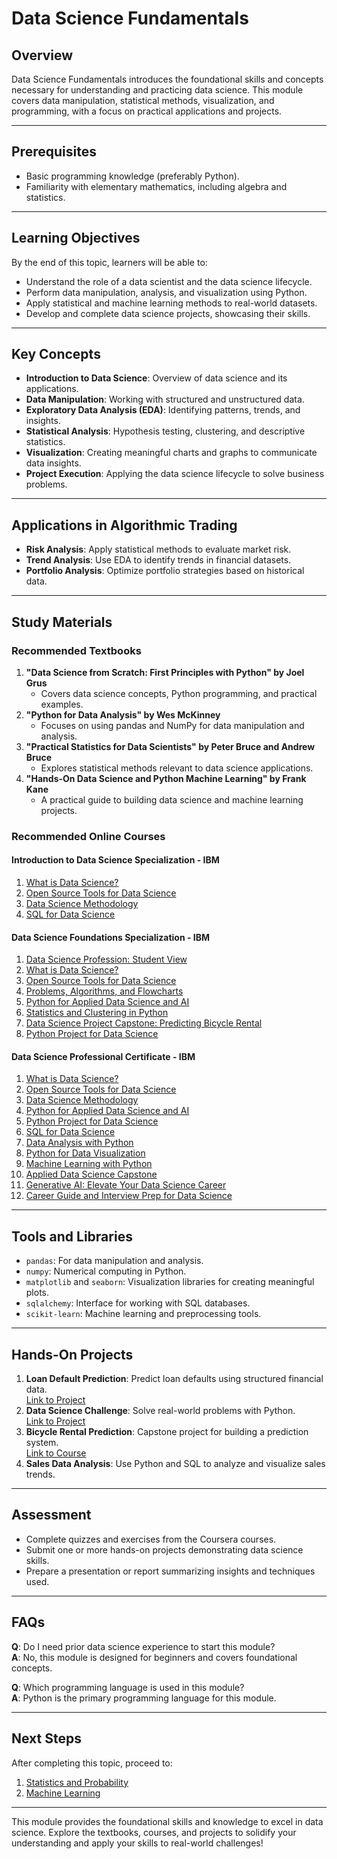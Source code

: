 # Data Science Fundamentals

## Overview
Data Science Fundamentals introduces the foundational skills and concepts necessary for understanding and practicing data science. This module covers data manipulation, statistical methods, visualization, and programming, with a focus on practical applications and projects.

---

## Prerequisites
- Basic programming knowledge (preferably Python).
- Familiarity with elementary mathematics, including algebra and statistics.

---

## Learning Objectives
By the end of this topic, learners will be able to:
- Understand the role of a data scientist and the data science lifecycle.
- Perform data manipulation, analysis, and visualization using Python.
- Apply statistical and machine learning methods to real-world datasets.
- Develop and complete data science projects, showcasing their skills.

---

## Key Concepts
- **Introduction to Data Science**: Overview of data science and its applications.
- **Data Manipulation**: Working with structured and unstructured data.
- **Exploratory Data Analysis (EDA)**: Identifying patterns, trends, and insights.
- **Statistical Analysis**: Hypothesis testing, clustering, and descriptive statistics.
- **Visualization**: Creating meaningful charts and graphs to communicate data insights.
- **Project Execution**: Applying the data science lifecycle to solve business problems.

---

## Applications in Algorithmic Trading
- **Risk Analysis**: Apply statistical methods to evaluate market risk.
- **Trend Analysis**: Use EDA to identify trends in financial datasets.
- **Portfolio Analysis**: Optimize portfolio strategies based on historical data.

---

## Study Materials

### Recommended Textbooks
1. **"Data Science from Scratch: First Principles with Python" by Joel Grus**
   - Covers data science concepts, Python programming, and practical examples.
2. **"Python for Data Analysis" by Wes McKinney**
   - Focuses on using pandas and NumPy for data manipulation and analysis.
3. **"Practical Statistics for Data Scientists" by Peter Bruce and Andrew Bruce**
   - Explores statistical methods relevant to data science applications.
4. **"Hands-On Data Science and Python Machine Learning" by Frank Kane**
   - A practical guide to building data science and machine learning projects.

### Recommended Online Courses

#### Introduction to Data Science Specialization - IBM
1. [What is Data Science?](https://www.coursera.org/learn/what-is-datascience?specialization=introduction-data-science)
2. [Open Source Tools for Data Science](https://www.coursera.org/learn/open-source-tools-for-data-science?specialization=introduction-data-science)
3. [Data Science Methodology](https://www.coursera.org/learn/data-science-methodology?specialization=introduction-data-science)
4. [SQL for Data Science](https://www.coursera.org/learn/sql-data-science?specialization=introduction-data-science)

#### Data Science Foundations Specialization - IBM
1. [Data Science Profession: Student View](https://www.coursera.org/learn/data-science-profession-student-view?specialization=data-science-foundations)
2. [What is Data Science?](https://www.coursera.org/learn/what-is-datascience?specialization=data-science-foundations)
3. [Open Source Tools for Data Science](https://www.coursera.org/learn/open-source-tools-for-data-science?specialization=data-science-foundations)
4. [Problems, Algorithms, and Flowcharts](https://www.coursera.org/learn/problems-algorithms-and-flowcharts?specialization=data-science-foundations)
5. [Python for Applied Data Science and AI](https://www.coursera.org/learn/python-for-applied-data-science-ai?specialization=data-science-foundations)
6. [Statistics and Clustering in Python](https://www.coursera.org/learn/statistics-and-clustering-in-python?specialization=data-science-foundations)
7. [Data Science Project Capstone: Predicting Bicycle Rental](https://www.coursera.org/learn/data-science-project-capstone-predicting-bicycle-rental?specialization=data-science-foundations)
8. [Python Project for Data Science](https://www.coursera.org/learn/python-project-for-data-science?specialization=data-science-foundations)

#### Data Science Professional Certificate - IBM
1. [What is Data Science?](https://www.coursera.org/learn/what-is-datascience?specialization=ibm-data-science)
2. [Open Source Tools for Data Science](https://www.coursera.org/learn/open-source-tools-for-data-science?specialization=ibm-data-science)
3. [Data Science Methodology](https://www.coursera.org/learn/data-science-methodology?specialization=ibm-data-science)
4. [Python for Applied Data Science and AI](https://www.coursera.org/learn/python-for-applied-data-science-ai?specialization=ibm-data-science)
5. [Python Project for Data Science](https://www.coursera.org/learn/python-project-for-data-science?specialization=ibm-data-science)
6. [SQL for Data Science](https://www.coursera.org/learn/sql-data-science?specialization=ibm-data-science)
7. [Data Analysis with Python](https://www.coursera.org/learn/data-analysis-with-python?specialization=ibm-data-science)
8. [Python for Data Visualization](https://www.coursera.org/learn/python-for-data-visualization?specialization=ibm-data-science)
9. [Machine Learning with Python](https://www.coursera.org/learn/machine-learning-with-python?specialization=ibm-data-science)
10. [Applied Data Science Capstone](https://www.coursera.org/learn/applied-data-science-capstone?specialization=ibm-data-science)
11. [Generative AI: Elevate Your Data Science Career](https://www.coursera.org/learn/generative-ai-elevate-your-data-science-career?specialization=ibm-data-science)
12. [Career Guide and Interview Prep for Data Science](https://www.coursera.org/learn/career-guide-and-interview-prep-for-data-science-pc?specialization=ibm-data-science)

---

## Tools and Libraries
- `pandas`: For data manipulation and analysis.
- `numpy`: Numerical computing in Python.
- `matplotlib` and `seaborn`: Visualization libraries for creating meaningful plots.
- `sqlalchemy`: Interface for working with SQL databases.
- `scikit-learn`: Machine learning and preprocessing tools.

---

## Hands-On Projects
1. **Loan Default Prediction**: Predict loan defaults using structured financial data.  
   [Link to Project](https://www.coursera.org/projects/data-science-coding-challenge-loan-default-prediction)
2. **Data Science Challenge**: Solve real-world problems with Python.  
   [Link to Project](https://www.coursera.org/projects/data-science-challenge)
3. **Bicycle Rental Prediction**: Capstone project for building a prediction system.  
   [Link to Course](https://www.coursera.org/learn/data-science-project-capstone-predicting-bicycle-rental?specialization=data-science-foundations)
4. **Sales Data Analysis**: Use Python and SQL to analyze and visualize sales trends.

---

## Assessment
- Complete quizzes and exercises from the Coursera courses.
- Submit one or more hands-on projects demonstrating data science skills.
- Prepare a presentation or report summarizing insights and techniques used.

---

## FAQs
**Q**: Do I need prior data science experience to start this module?  
**A**: No, this module is designed for beginners and covers foundational concepts.

**Q**: Which programming language is used in this module?  
**A**: Python is the primary programming language for this module.

---

## Next Steps
After completing this topic, proceed to:
1. [Statistics and Probability](../statistics-and-probability/README.md)
2. [Machine Learning](../machine-learning/README.md)

---

This module provides the foundational skills and knowledge to excel in data science. Explore the textbooks, courses, and projects to solidify your understanding and apply your skills to real-world challenges!

